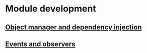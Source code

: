 # Module development
## [Object manager and dependency injection](note.md#object-manager)
## [Events and observers](note.md#events-and-observers)